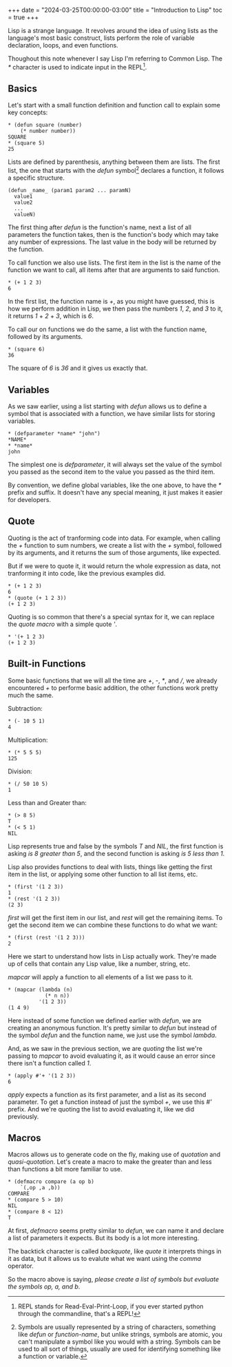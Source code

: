 +++
date = "2024-03-25T00:00:00-03:00"
title = "Introduction to Lisp"
toc = true
+++

Lisp is a strange language. It revolves around the idea of using lists as the
language's most basic construct, lists perform the role of
variable declaration, loops, and even functions.

Thoughout this note whenever I say Lisp I'm referring to Common Lisp. The _*_ character is used to indicate input in the REPL[^1].

## Basics
Let's start with a small function definition and function call to explain some key concepts:

```
* (defun square (number)
    (* number number))
SQUARE
* (square 5)
25
```

Lists are defined by parenthesis, anything between them are lists.
The first list, the one that starts with the _defun_ symbol[^2]
declares a function, it follows a specific structure.

```
(defun _name_ (param1 param2 ... paramN)
  value1
  value2
  ...
  valueN)
```

The first thing after _defun_ is the function's name,
next a list of all parameters the function takes,
then is the function's body which may take any number of expressions.
The last value in the body will be returned by the function.

To call function we also use lists.
The first item in the list is the name of the function we want to call,
all items after that are arguments to said function.

```
* (+ 1 2 3)
6
```

In the first list, the function name is _+_, as you might have guessed, this is how we perform addition in Lisp, we then pass the numbers _1_, _2_, and _3_ to it, it returns _1_ + _2_ + _3_, which is _6_.

To call our on functions we do the same,
a list with the function name, followed by its arguments.

```
* (square 6)
36
```

The square of _6_ is _36_ and it gives us exactly that.

## Variables
As we saw earlier, using a list starting with _defun_ allows us to define a symbol that is associated with a function, we have similar lists for storing variables.

```
* (defparameter *name* "john")
*NAME*
* *name*
john
```

The simplest one is _defparameter_, it will always set the value of the symbol you passed as the second item to the value you passed as the third item.

By convention, we define global variables, like the one above, to have the _*_ prefix and suffix. It doesn't have any special meaning, it just makes it easier for developers.

## Quote
Quoting is the act of tranforming code into data.
For example, when calling the _+_ function to sum numbers,
we create a list with the _+_ symbol, followed by its arguments,
and it returns the sum of those arguments, like expected.

But if we were to quote it, it would return the whole expression as data, not tranforming it into code, like the previous examples did.

```
* (+ 1 2 3)
6
* (quote (+ 1 2 3))
(+ 1 2 3)
```

Quoting is so common that there's a special syntax for it, we can replace the _quote_ _macro_ with a simple quote _'_.

```
* '(+ 1 2 3)
(+ 1 2 3)
```

## Built-in Functions
Some basic functions that we will all the time are _+_, _-_, _*_, and _/_,
we already encountered _+_ to performe basic addition,
the other functions work pretty much the same.

Subtraction:
```
* (- 10 5 1)
4
```

Multiplication:
```
* (* 5 5 5)
125
```

Division:
```
* (/ 50 10 5)
1
```

Less than and Greater than:
```
* (> 8 5)
T
* (< 5 1)
NIL
```
Lisp represents true and false by the symbols _T_ and _NIL_,
the first function is asking _is 8 greater than 5_, and the second function is asking _is 5 less than 1_.

Lisp also provides functions to deal with lists, things like getting the first item in the list, or applying some other function to all list items, etc.
```
* (first '(1 2 3))
1
* (rest '(1 2 3))
(2 3)
```

_first_ will get the first item in our list,
and _rest_ will get the remaining items.
To get the second item we can combine these functions to do what we want:
```
* (first (rest '(1 2 3)))
2
```
Here we start to understand how lists in Lisp actually work. They're made up of cells that contain any Lisp value, like a number, string, etc.


_mapcar_ will apply a function to all elements of a list we pass to it.
```
* (mapcar (lambda (n)
            (* n n))
          '(1 2 3))
(1 4 9)
```

Here instead of some function we defined earlier with _defun_,
we are creating an anonymous function. It's pretty similar to _defun_ but instead of the symbol _defun_ and the function name, we just use the symbol _lambda_.

And, as we saw in the previous section, we are _quoting_ the list we're passing to _mapcar_ to avoid evaluating it, as it would cause an error since there isn't a function called _1_.

```
* (apply #'+ '(1 2 3))
6
```

_apply_ expects a function as its first parameter, and a list as its second parameter.
To get a function instead of just the symbol _+_, we use this _#'_ prefix.
And we're quoting the list to avoid evaluating it, like we did previously.

## Macros
Macros allows us to generate code on the fly, making use of _quotation_ and _quasi-quotation_.
Let's create a macro to make the greater than and less than functions a bit more familiar to use.

```
* (defmacro compare (a op b)
    `(,op ,a ,b))
COMPARE
* (compare 5 > 10)
NIL
* (compare 8 < 12)
T
```

At first, _defmacro_ seems pretty similar to _defun_,
we can name it and declare a list of parameters it expects.
But its body is a lot more interesting.

The backtick character is called _backquote_,
like _quote_ it interprets things in it as data,
but it allows us to evalute what we want using the _comma_ operator.

So the macro above is saying, _please create a list of symbols but evaluate the symbols op, a, and b_.

[^2]: Symbols are usually represented by a string of characters,
something like _defun_ or _function-name_,
but unlike strings, symbols are atomic,
you can't manipulate a symbol like you would with a string.
Symbols can be used to all sort of things, usually are used for identifying something like a function or variable.

[^1]: REPL stands for Read-Eval-Print-Loop, if you ever started python through the commandline, that's a REPL!
